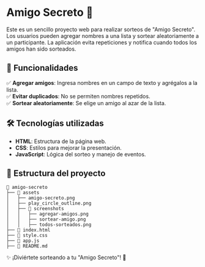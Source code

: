 # Amigo Secreto 🎁

Este es un sencillo proyecto web para realizar sorteos de "Amigo Secreto". Los usuarios pueden agregar nombres a una lista y sortear aleatoriamente a un participante. La aplicación evita repeticiones y notifica cuando todos los amigos han sido sorteados.

## 🚀 Funcionalidades

✅ **Agregar amigos**: Ingresa nombres en un campo de texto y agrégalos a la lista.\
✅ **Evitar duplicados**: No se permiten nombres repetidos.\
✅ **Sortear aleatoriamente**: Se elige un amigo al azar de la lista.

## 🛠️ Tecnologías utilizadas

- **HTML**: Estructura de la página web.
- **CSS**: Estilos para mejorar la presentación.
- **JavaScript**: Lógica del sorteo y manejo de eventos.

## 📂 Estructura del proyecto

```
📂 amigo-secreto
├── 📂 assets
│   ├── amigo-secreto.png
│   ├── play_circle_outline.png
│   ├── 📂 screenshots
│   │   ├── agregar-amigos.png
│   │   ├── sortear-amigo.png
│   │   ├── todos-sorteados.png
├── 📜 index.html
├── 📜 style.css
├── 📜 app.js
├── 📜 README.md
```


✨ ¡Diviértete sorteando a tu "Amigo Secreto"! 🎁

